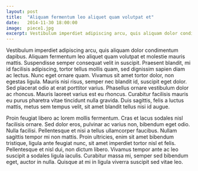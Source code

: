 ```yaml
---
layout: post
title:  "Aliquam fermentum leo aliquet quam volutpat et"
date:   2014-11-30 18:00:00
image:  piece1.jpg
excerpt: Vestibulum imperdiet adipiscing arcu, quis aliquam dolor condimentum dapibus. Aliquam fermentum leo aliquet quam volutpat et molestie mauris mattis. Suspendisse semper consequat velit in suscipit.
---
```


Vestibulum imperdiet adipiscing arcu, quis aliquam dolor condimentum 
dapibus. Aliquam fermentum leo aliquet quam volutpat et molestie mauris 
mattis. Suspendisse semper consequat velit in suscipit. Praesent blandit, 
mi id facilisis adipiscing, tortor tellus mollis quam, sed dignissim 
sapien diam ac lectus. Nunc eget ornare quam. Vivamus sit amet tortor 
dolor, non egestas ligula. Mauris nisi risus, semper nec blandit id, 
suscipit eget dolor. Sed placerat odio at erat porttitor varius. 
Phasellus ornare vestibulum dolor ac rhoncus. Mauris laoreet varius 
est eu rhoncus. Curabitur facilisis mauris eu purus pharetra vitae 
tincidunt nulla gravida. Duis sagittis, felis a luctus mattis, metus 
sem tempus velit, sit amet blandit tellus nisi id augue.

Proin feugiat libero ac lorem mollis fermentum. Cras et lacus sodales 
nisl facilisis ornare. Sed dolor eros, pulvinar ac varius non, 
bibendum eget odio. Nulla facilisi. Pellentesque et nisi a tellus 
ullamcorper faucibus. Nullam sagittis tempor mi non mattis. Proin 
ultricies, enim sit amet bibendum tristique, ligula ante feugiat 
nunc, sit amet imperdiet tortor nisl et felis. Pellentesque et nisl 
dui, non dictum libero. Vivamus tempor ante ac leo suscipit a sodales 
ligula iaculis. Curabitur massa mi, semper sed bibendum eget, auctor 
in nulla. Quisque at mi in ligula viverra suscipit sed vitae leo. 
